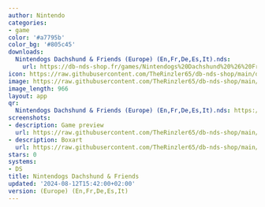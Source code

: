 ```yaml
---
author: Nintendo
categories:
- game
color: '#a7795b'
color_bg: '#805c45'
downloads:
  Nintendogs Dachshund & Friends (Europe) (En,Fr,De,Es,It).nds:
    url: https://db-nds-shop.fr/games/Nintendogs%20Dachshund%20%26%20Friends%20%28Europe%29%20%28En%2CFr%2CDe%2CEs%2CIt%29.nds
icon: https://raw.githubusercontent.com/TheRinzler65/db-nds-shop/main/docs/assets/images/icons/nintendogsdaschund.png
image: https://raw.githubusercontent.com/TheRinzler65/db-nds-shop/main/docs/assets/images/icons/nintendogsdaschund.png
image_length: 966
layout: app
qr:
  Nintendogs Dachshund & Friends (Europe) (En,Fr,De,Es,It).nds: https://db-nds-shop.fr/assets/images/qr/nintendogs-dachshund--friends-europe-enfrdeesit-nds.png
screenshots:
- description: Game preview
  url: https://raw.githubusercontent.com/TheRinzler65/db-nds-shop/main/docs/assets/images/screenshots/nintendogsdaschund/nintendogsdaschung.png
- description: Boxart
  url: https://raw.githubusercontent.com/TheRinzler65/db-nds-shop/main/docs/assets/images/boxart/NintendogsDachshund%20%26%20Friends%20(Europe)%20(En%2CFr%2CDe%2CEs%2CIt).nds.png
stars: 0
systems:
- DS
title: Nintendogs Dachshund & Friends
updated: '2024-08-12T15:42:00+02:00'
version: (Europe) (En,Fr,De,Es,It)
---
```

